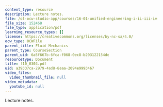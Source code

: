 ```yaml
---
content_type: resource
description: Lecture notes.
file: /ol-ocw-studio-app/courses/16-01-unified-engineering-i-ii-iii-iv-fall-2005-spring-2006/a39337ca29794ad88eaa2094e9993467_f10_0304.pdf
file_size: 152468
file_type: application/pdf
learning_resource_types: []
license: https://creativecommons.org/licenses/by-nc-sa/4.0/
ocw_type: OCWFile
parent_title: Fluid Mechanics
parent_type: CourseSection
parent_uid: 6a5f667b-6fca-f068-0ec8-b203122154de
resourcetype: Document
title: f10_0304.pdf
uid: a39337ca-2979-4ad8-8eaa-2094e9993467
video_files:
  video_thumbnail_file: null
video_metadata:
  youtube_id: null
---
```

Lecture notes.